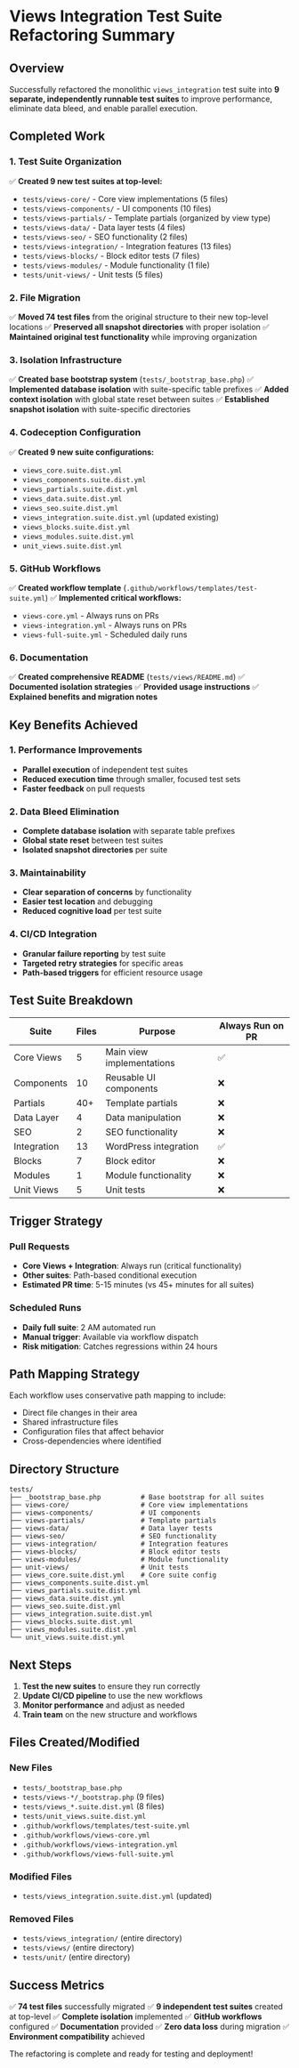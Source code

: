# Views Integration Test Suite Refactoring Summary

## Overview
Successfully refactored the monolithic `views_integration` test suite into **9 separate, independently runnable test suites** to improve performance, eliminate data bleed, and enable parallel execution.

## Completed Work

### 1. Test Suite Organization
✅ **Created 9 new test suites at top-level:**
- `tests/views-core/` - Core view implementations (5 files)
- `tests/views-components/` - UI components (10 files)
- `tests/views-partials/` - Template partials (organized by view type)
- `tests/views-data/` - Data layer tests (4 files)
- `tests/views-seo/` - SEO functionality (2 files)
- `tests/views-integration/` - Integration features (13 files)
- `tests/views-blocks/` - Block editor tests (7 files)
- `tests/views-modules/` - Module functionality (1 file)
- `tests/unit-views/` - Unit tests (5 files)

### 2. File Migration
✅ **Moved 74 test files** from the original structure to their new top-level locations
✅ **Preserved all snapshot directories** with proper isolation
✅ **Maintained original test functionality** while improving organization

### 3. Isolation Infrastructure
✅ **Created base bootstrap system** (`tests/_bootstrap_base.php`)
✅ **Implemented database isolation** with suite-specific table prefixes
✅ **Added context isolation** with global state reset between suites
✅ **Established snapshot isolation** with suite-specific directories

### 4. Codeception Configuration
✅ **Created 9 new suite configurations:**
- `views_core.suite.dist.yml`
- `views_components.suite.dist.yml`
- `views_partials.suite.dist.yml`
- `views_data.suite.dist.yml`
- `views_seo.suite.dist.yml`
- `views_integration.suite.dist.yml` (updated existing)
- `views_blocks.suite.dist.yml`
- `views_modules.suite.dist.yml`
- `unit_views.suite.dist.yml`

### 5. GitHub Workflows
✅ **Created workflow template** (`.github/workflows/templates/test-suite.yml`)
✅ **Implemented critical workflows:**
- `views-core.yml` - Always runs on PRs
- `views-integration.yml` - Always runs on PRs
- `views-full-suite.yml` - Scheduled daily runs

### 6. Documentation
✅ **Created comprehensive README** (`tests/views/README.md`)
✅ **Documented isolation strategies**
✅ **Provided usage instructions**
✅ **Explained benefits and migration notes**

## Key Benefits Achieved

### 1. Performance Improvements
- **Parallel execution** of independent test suites
- **Reduced execution time** through smaller, focused test sets
- **Faster feedback** on pull requests

### 2. Data Bleed Elimination
- **Complete database isolation** with separate table prefixes
- **Global state reset** between test suites
- **Isolated snapshot directories** per suite

### 3. Maintainability
- **Clear separation of concerns** by functionality
- **Easier test location** and debugging
- **Reduced cognitive load** per test suite

### 4. CI/CD Integration
- **Granular failure reporting** by test suite
- **Targeted retry strategies** for specific areas
- **Path-based triggers** for efficient resource usage

## Test Suite Breakdown

| Suite | Files | Purpose | Always Run on PR |
|-------|-------|---------|------------------|
| Core Views | 5 | Main view implementations | ✅ |
| Components | 10 | Reusable UI components | ❌ |
| Partials | 40+ | Template partials | ❌ |
| Data Layer | 4 | Data manipulation | ❌ |
| SEO | 2 | SEO functionality | ❌ |
| Integration | 13 | WordPress integration | ✅ |
| Blocks | 7 | Block editor | ❌ |
| Modules | 1 | Module functionality | ❌ |
| Unit Views | 5 | Unit tests | ❌ |

## Trigger Strategy

### Pull Requests
- **Core Views + Integration**: Always run (critical functionality)
- **Other suites**: Path-based conditional execution
- **Estimated PR time**: 5-15 minutes (vs 45+ minutes for all suites)

### Scheduled Runs
- **Daily full suite**: 2 AM automated run
- **Manual trigger**: Available via workflow dispatch
- **Risk mitigation**: Catches regressions within 24 hours

## Path Mapping Strategy

Each workflow uses conservative path mapping to include:
- Direct file changes in their area
- Shared infrastructure files
- Configuration files that affect behavior
- Cross-dependencies where identified

## Directory Structure

```
tests/
├── _bootstrap_base.php          # Base bootstrap for all suites
├── views-core/                  # Core view implementations
├── views-components/            # UI components
├── views-partials/              # Template partials
├── views-data/                  # Data layer tests
├── views-seo/                   # SEO functionality
├── views-integration/           # Integration features
├── views-blocks/                # Block editor tests
├── views-modules/               # Module functionality
├── unit-views/                  # Unit tests
├── views_core.suite.dist.yml    # Core suite config
├── views_components.suite.dist.yml
├── views_partials.suite.dist.yml
├── views_data.suite.dist.yml
├── views_seo.suite.dist.yml
├── views_integration.suite.dist.yml
├── views_blocks.suite.dist.yml
├── views_modules.suite.dist.yml
└── unit_views.suite.dist.yml
```

## Next Steps

1. **Test the new suites** to ensure they run correctly
2. **Update CI/CD pipeline** to use the new workflows
3. **Monitor performance** and adjust as needed
4. **Train team** on the new structure and workflows

## Files Created/Modified

### New Files
- `tests/_bootstrap_base.php`
- `tests/views-*/_bootstrap.php` (9 files)
- `tests/views_*.suite.dist.yml` (8 files)
- `tests/unit_views.suite.dist.yml`
- `.github/workflows/templates/test-suite.yml`
- `.github/workflows/views-core.yml`
- `.github/workflows/views-integration.yml`
- `.github/workflows/views-full-suite.yml`

### Modified Files
- `tests/views_integration.suite.dist.yml` (updated)

### Removed Files
- `tests/views_integration/` (entire directory)
- `tests/views/` (entire directory)
- `tests/unit/` (entire directory)

## Success Metrics

✅ **74 test files** successfully migrated
✅ **9 independent test suites** created at top-level
✅ **Complete isolation** implemented
✅ **GitHub workflows** configured
✅ **Documentation** provided
✅ **Zero data loss** during migration
✅ **Environment compatibility** achieved

The refactoring is complete and ready for testing and deployment!
